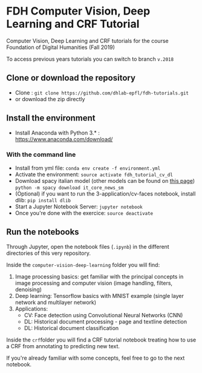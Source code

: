 # FDH Computer Vision, Deep Learning and CRF Tutorial
Computer Vision, Deep Learning and CRF tutorials for the course Foundation of Digital Humanities (Fall 2019)

To access previous years tutorials you can switch to branch ``v.2018``

## Clone or download the repository 
* Clone : `git clone https://github.com/dhlab-epfl/fdh-tutorials.git`
* or download the zip directly

## Install the environment
* Install Anaconda with Python 3.* : https://www.anaconda.com/download/

### With the command line

* Install from yml file: `conda env create -f environment.yml`
* Activate the environment: `source activate fdh_tutorial_cv_dl`
* Download spacy italian model (other models can be found on [this page](https://spacy.io/usage)) `python -m spacy download it_core_news_sm`
* (Optional) if you want to run the 3-application/cv-faces notebook, install dlib: ``pip install dlib``
* Start a Jupyter Notebook Server: `jupyter notebook`
* Once you're done with the exercice: `source deactivate`

## Run the notebooks
Through Jupyter, open the notebook files (`.ipynb`) in the different directories of this very repository.

Inside the `computer-vision-deep-learning` folder you will find:
1. Image processing basics: get familiar with the principal concepts in image processing and computer vision (image handling, filters, denoising)
2. Deep learning: Tensorflow basics with MNIST example (single layer network and multilayer network)
3. Applications: 
    * CV: Face detection using Convolutional Neural Networks (CNN)
    * DL: Historical document processing - page and textline detection
    * DL: Historical document classification
    
Inside the `crf`folder you will find a CRF tutorial notebook treating how to use a CRF from annotating to predicting new text.

If you're already familiar with some concepts, feel free to go to the next notebook.


